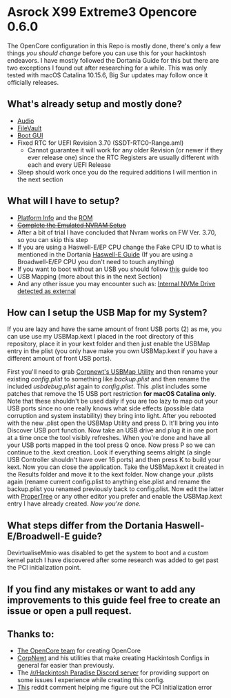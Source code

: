 # Asrock X99 Extreme3 Opencore 0.6.0
The OpenCore configuration in this Repo is mostly done, there's only a few things *you should change* before you can use this for your hackintosh endeavors. I have mostly followed the Dortania Guide for this but there are two exceptions I found out after researching for a while. This was only tested with macOS Catalina 10.15.6, Big Sur updates may follow once it officially releases.

## What's already setup and mostly done?
* [Audio](https://dortania.github.io/OpenCore-Post-Install/universal/audio.html#finding-your-layout-id)
* [FileVault](https://dortania.github.io/OpenCore-Post-Install/universal/security.html#filevault)
* [Boot GUI](https://dortania.github.io/OpenCore-Post-Install/cosmetic/gui.html)
* Fixed RTC for UEFI Revision 3.70 (SSDT-RTC0-Range.aml)
  * Cannot guarantee it will work for any older Revision (or newer if they ever release one) since the RTC Registers are usually different with each and every UEFI Release
* Sleep should work once you do the required additions I will mention in the next section

## What will I have to setup?
* [Platform Info](https://dortania.github.io/OpenCore-Post-Install/universal/iservices.html#generate-a-new-serial) and the [ROM](https://dortania.github.io/OpenCore-Post-Install/universal/iservices.html#fixing-rom)
* ~~[Complete the Emulated NVRAM Setup](https://dortania.github.io/OpenCore-Post-Install/misc/nvram.html#enabling-emulated-nvram-with-a-nvram-plist)~~
*  After a bit of trial I have concluded that Nvram works on FW Ver. 3.70, so you can skip this step
* If you are using a Haswell-E/EP CPU change the Fake CPU ID to what is mentioned in the Dortania [Haswell-E Guide](https://dortania.github.io/OpenCore-Install-Guide/config-HEDT/haswell-e.html#kernel) (If you are using a Broadwell-E/EP CPU you don't need to touch anything)
* If you want to boot without an USB you should follow [this](https://dortania.github.io/OpenCore-Post-Install/universal/oc2hdd.html#grabbing-opencore-off-the-usb) guide too
* USB Mapping (more about this in the next Section)
* And any other issue you may encounter such as: [Internal NVMe Drive detected as external](https://www.reddit.com/r/hackintosh/comments/f0cc4t/internal_drives_shown_as_external_opencore_amd/)

## How can I setup the USB Map for my System?
If you are lazy and have the same amount of front USB ports (2) as me, you can use use my USBMap.kext I placed in the root directory of this repository, place it in your kext folder and then just enable the USBMap entry in the plist (you only have make you own USBMap.kext if you have a different amount of front USB ports).

First you'll need to grab [Corpnewt's USBMap Utility](https://github.com/corpnewt/USBMap) and then rename your existing *config.plist* to something like *backup.plist* and then rename the included *usbdebug.plist* again to *config.plist*. This .plist includes some patches that remove the 15 USB port restriction **for macOS Catalina only**. Note that these shouldn't be used daily if you are too lazy to map out your USB ports since no one really knows what side effects (possible data corruption and system instability) they bring into light. After you rebooted with the new .plist open the USBMap Utility and press D. It'll bring you into Discover USB port function. Now take an USB drive and plug it in one port at a time once the tool visibly refreshes. When you're done and have all your USB ports mapped in the tool press Q once. Now press P so we can continue to the .kext creation. Look if everything seems alright (a single USB Controller shouldn't have over 16 ports) and then press K to build your kext. Now you can close the application. Take the USBMap.kext it created in the Results folder and move it to the kext folder. Now change your .plists again (rename current config.plist to anything else.plist and rename the backup.plist you renamed previously back to config.plist. Now edit the latter with [ProperTree](https://github.com/corpnewt/ProperTree) or any other editor you prefer and enable the USBMap.kext entry I have already created. *Now you're done.*

## What steps differ from the Dortania Haswell-E/Broadwell-E guide?
DevirtualiseMmio was disabled to get the system to boot and a custom kernel patch I have discovered after some research was added to get past the PCI initialization point.

## If you find any mistakes or want to add any improvements to this guide feel free to create an issue or open a pull request.

## Thanks to:
* [The OpenCore team](https://github.com/acidanthera/) for creating OpenCore
* [CorpNewt](https://github.com/corpnewt) and his utilities that make creating Hackintosh Configs in general far easier than previously.
* The [/r/Hackintosh Paradise Discord server](https://discord.gg/5B58UbG) for providing support on some issues I experience while creating this config.
* [This](https://www.reddit.com/r/hackintosh/comments/fomna7/x99_upgrade_to_catalina_10154_successfully_but/fm2w62k/) reddit comment helping me figure out the PCI Initialization error
